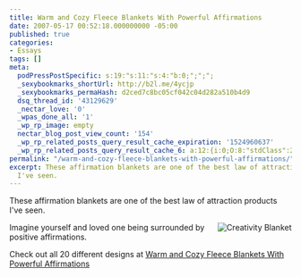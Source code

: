 ```yaml
---
title: Warm and Cozy Fleece Blankets With Powerful Affirmations
date: 2007-05-17 00:52:18.000000000 -05:00
published: true
categories:
- Essays
tags: []
meta:
  podPressPostSpecific: s:19:"s:11:"s:4:"b:0;";";";
  _sexybookmarks_shortUrl: http://b2l.me/4ycjp
  _sexybookmarks_permaHash: d2ced7c8bc05cf042c04d282a510b4d9
  dsq_thread_id: '43129629'
  _nectar_love: '0'
  _wpas_done_all: '1'
  _wp_rp_image: empty
  nectar_blog_post_view_count: '154'
  _wp_rp_related_posts_query_result_cache_expiration: '1524960637'
  _wp_rp_related_posts_query_result_cache_6: a:12:{i:0;O:8:"stdClass":2:{s:7:"post_id";s:3:"604";s:5:"score";s:17:"32.43340866200915";}i:1;O:8:"stdClass":2:{s:7:"post_id";s:4:"8477";s:5:"score";s:17:"22.86178857262912";}i:2;O:8:"stdClass":2:{s:7:"post_id";s:3:"178";s:5:"score";s:18:"22.823588230156027";}i:3;O:8:"stdClass":2:{s:7:"post_id";s:3:"156";s:5:"score";s:18:"22.823588230156027";}i:4;O:8:"stdClass":2:{s:7:"post_id";s:2:"18";s:5:"score";s:18:"22.823588230156027";}i:5;O:8:"stdClass":2:{s:7:"post_id";s:3:"188";s:5:"score";s:18:"17.536612918500005";}i:6;O:8:"stdClass":2:{s:7:"post_id";s:3:"850";s:5:"score";s:18:"16.803915963897744";}i:7;O:8:"stdClass":2:{s:7:"post_id";s:3:"296";s:5:"score";s:18:"15.858312802979297";}i:8;O:8:"stdClass":2:{s:7:"post_id";s:3:"152";s:5:"score";s:18:"15.858312802979297";}i:9;O:8:"stdClass":2:{s:7:"post_id";s:3:"118";s:5:"score";s:18:"15.858312802979297";}i:10;O:8:"stdClass":2:{s:7:"post_id";s:2:"21";s:5:"score";s:18:"15.858312802979297";}i:11;O:8:"stdClass":2:{s:7:"post_id";s:3:"400";s:5:"score";s:18:"15.127257583052543";}}
permalink: "/warm-and-cozy-fleece-blankets-with-powerful-affirmations/"
excerpt: These affirmation blankets are one of the best law of attraction products
  I've seen.
---
```

<p>These affirmation blankets are one of the best law of attraction products I've seen.</p>
<p><img align="right" src="{{ site.baseurl }}/posts/2007/05/l-creativity.gif" alt="Creativity Blanket" />Imagine yourself and loved one being surrounded by positive affirmations.</p>
<p>Check out all 20 different designs at <a href="http://www.affirmagy.com/Page.bok?template=cataloglist" rel="nofollow">Warm and Cozy Fleece Blankets With Powerful Affirmations</a></p>
